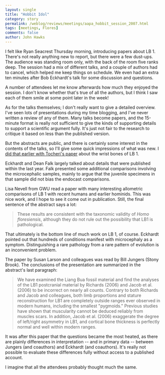```yaml
---
layout: single 
title: "Hobbit Idol" 
category: story
permalink: /weblog/reviews/meetings/aapa_hobbit_session_2007.html
tags: [meetings, Flores] 
comments: false 
author: John Hawks 
---
```



<p>
I felt like Ryan Seacrest Thursday morning, introducing papers about LB 1. There's not really anything new to report, but there were a few dust-ups. The audience was standing room only, with the back of the room five ranks deep. The session had a mix of different talks, and a couple of authors had to cancel, which helped me keep things on schedule. We even had an extra ten minutes after Bob Eckhardt's talk for some discussion and questions. 
</p>

<p>
A number of attendees let me know afterwards how much they enjoyed the session. I don't know whether that's true of all the authors, but I think I saw each of them smile at some point later in the week!
</p>

<p>
As for the talks themselves; I don't really want to give a detailed overview. I've seen lots of presentations during my time blogging, and I've never written a review of any of them. Many talks become papers, and the 15-minute format is really not sufficient to give the kinds of supporting details to support a scientific argument fully. It's just not fair to the research to critique it based on less than the published version. 
</p>

<p>
But the abstracts are public, and there is certainly some interest in the contents of the talks, so I'll give some quick impressions of what was new. I <a href="http://johnhawks.net/weblog/fossils/flores/paleoanth_meetings_flores_wrist_2007.html">did that earlier with Tocheri's paper</a> about the wrist bones of LB 1. 
</p>

<p>
Eckhardt and Dean Falk largely talked about details that were published within the last year. Falk presented some additional comparisons involving the microcephalic samples, mainly to argue that the juvenile specimens in that sample did not bias the endocast comparisons. 
</p>

<p>
Lisa Nevell from GWU read a paper with many interesting allometric comparisons of LB 1 with recent humans and earlier hominids. This was nice work, and I hope to see it come out in publication. Still, the final sentence of the abstract says a lot: 
</p>

<blockquote>These results are consistent with the taxonomic validity of <i>Homo floresiensis</i>, although they do not rule out the possibility that LB1 is pathological.</blockquote>

<p>
That ultimately is the bottom line of much work on LB 1, of course. Eckhardt pointed out that hundreds of conditions manifest with microcephaly as a symptom. Distinguishing a rare pathology from a rare pattern of evolution is an inconvenient problem. 
</p>

<p>
The paper by Susan Larson and colleagues was read by Bill Jungers (Stony Brook). The conclusions of the presentation are summarized in the abstract's last paragraph: 
</p>

<blockquote>We have examined the Liang Bua fossil material and find the analyses of the LB1 postcranial material by Richards (2006) and Jacob et al. (2006) to be incorrect on nearly all counts. Contrary to both Richards and Jacob and colleagues, both limb proportions and stature reconstruction for LB1 are completely outside ranges ever observed in modern humans, including the smallest "pygmoids."  Previous studies have shown that muscularity cannot be deduced reliably from muscles scars.  In addition, Jacob et al. (2006) exaggerate the degree of left/right asymmetry in LB1, and cortical bone thickness is perfectly normal and well within modern ranges. </blockquote>

<p>
It was after this paper that the questions became the most heated, as there are plainly differences in interpretation -- and in primary data -- between Jungers (and coauthors) and Eckhardt (and coauthors). It's really not possible to evaluate these differences fully without access to a published account. 
</p>

<p>
I imagine that all the attendees probably thought much the same. 
</p>


